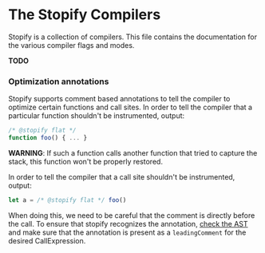 # The Stopify Compilers

Stopify is a collection of compilers. This file contains the documentation
for the various compiler flags and modes.


**TODO**


### Optimization annotations
Stopify supports comment based annotations to tell the compiler to optimize
certain functions and call sites. In order to tell the compiler that
a particular function shouldn't be instrumented, output:

```javascript
/* @stopify flat */
function foo() { ... }
```

**WARNING**: If such a function calls another function that tried to capture
the stack, this function won't be properly restored.

In order to tell the compiler that a call site shouldn't be instrumented,
output:

```javascript
let a = /* @stopify flat */ foo()
```

When doing this, we need to be careful that the comment is directly before
the call. To ensure that stopify recognizes the annotation, [check the AST](astexplorer.net) and make sure that the annotation is present as a
`leadingComment` for the desired CallExpression.
